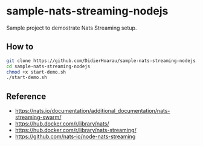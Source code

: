 # sample-nats-streaming-nodejs

Sample project to demostrate Nats Streaming setup.

## How to

```bash
git clone https://github.com/DidierHoarau/sample-nats-streaming-nodejs.git
cd sample-nats-streaming-nodejs
chmod +x start-demo.sh
./start-demo.sh
```

## Reference

- https://nats.io/documentation/additional_documentation/nats-streaming-swarm/
- https://hub.docker.com/r/library/nats/
- https://hub.docker.com/r/library/nats-streaming/
- https://github.com/nats-io/node-nats-streaming
